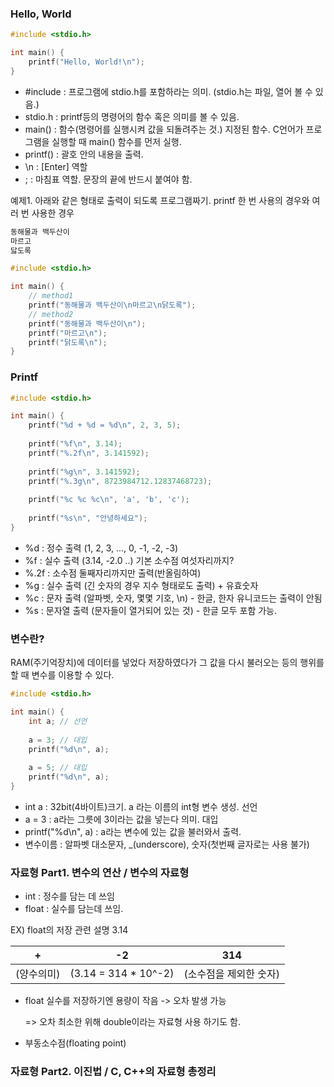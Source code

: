 ### Hello, World

~~~c++
#include <stdio.h>

int main() {
    printf("Hello, World!\n");
}
~~~

- #include : 프로그램에 stdio.h를 포함하라는 의미. (stdio.h는 파일, 열어 볼 수 있음.)
- stdio.h : printf등의 명령어의 함수 혹은 의미를 볼 수 있음.
- main() : 함수(명령어를 실행시켜 값을 되돌려주는 것.) 지정된 함수. C언어가 프로그램을 실행할 때 main() 함수를 먼저 실행. 
- printf() : 괄호 안의 내용을 출력.
- \n : [Enter] 역할
- ; : 마침표 역할. 문장의 끝에 반드시 붙여야 함.

예제1. 아래와 같은 형태로 출력이 되도록 프로그램짜기. printf 한 번 사용의 경우와 여러 번 사용한 경우

```mbox
동해물과 백두산이
마르고
닳도록
```

```c++
#include <stdio.h>

int main() {
    // method1
    printf("동해물과 백두산이\n마르고\n닭도록");
    // method2
    printf("동해물과 백두산이\n");
	printf("마르고\n");
	printf("닭도록\n");
}
```



### Printf

```c++
#include <stdio.h>

int main() {
    printf("%d + %d = %d\n", 2, 3, 5);
    
    printf("%f\n", 3.14);
    printf("%.2f\n", 3.141592);
    
    printf("%g\n", 3.141592);
    printf("%.3g\n", 8723984712.12837468723);
    
    printf("%c %c %c\n", 'a', 'b', 'c');
    
    printf("%s\n", "안녕하세요");
}
```

- %d : 정수 출력 (1, 2, 3, ..., 0, -1, -2, -3)
- %f : 실수 출력 (3.14, -2.0 ..) 기본 소수점 여섯자리까지?
- %.2f : 소수점 둘째자리까지만 출력(반올림하여)
- %g : 실수 출력 (긴 숫자의 경우 지수 형태로도 출력) + 유효숫자
- %c : 문자 출력 (알파벳, 숫자, 몇몇 기호, \n) - 한글, 한자 유니코드는 출력이 안됨
- %s : 문자열 출력 (문자들이 열거되어 있는 것) - 한글 모두 포함 가능.



### 변수란?

RAM(주기억장치)에 데이터를 넣었다 저장하였다가 그 값을 다시 불러오는 등의 행위를 할 때 변수를 이용할 수 있다.

```C++
#include <stdio.h>

int main() {
    int a; // 선언
    
    a = 3; // 대입
    printf("%d\n", a);
    
    a = 5; // 대입
    printf("%d\n", a);
}
```

- int a : 32bit(4바이트)크기. a 라는 이름의 int형 변수 생성. 선언
- a = 3 : a라는 그릇에 3이라는 값을 넣는다 의미. 대입
- printf("%d\n", a) : a라는 변수에 있는 값을 불러와서 출력.
- 변수이름 : 알파벳 대소문자, _(underscore), 숫자(첫번째 글자로는 사용 불가)



### 자료형 Part1. 변수의 연산 / 변수의 자료형

- int : 정수를 담는 데 쓰임
- float : 실수를 담는데 쓰임.

EX) float의 저장 관련 설명 3.14

| +          | -2                   | 314                    |
| ---------- | -------------------- | ---------------------- |
| (양수의미) | (3.14 = 314 * 10^-2) | (소수점을 제외한 숫자) |

- float 실수를 저장하기엔 용량이 작음 -> 오차 발생 가능 

  => 오차 최소한 위해 double이라는 자료형 사용 하기도 함.

- 부동소수점(floating point)



### 자료형 Part2. 이진법 / C, C++의 자료형 총정리

